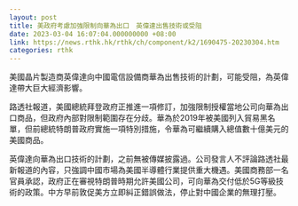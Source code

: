 ```yaml
---
layout: post
title: 美政府考慮加強限制向華為出口　英偉達出售技術或受阻
date: 2023-03-04 16:07:04.000000000 +08:00
link: https://news.rthk.hk/rthk/ch/component/k2/1690475-20230304.htm
categories: rthk
---
```


美國晶片製造商英偉達向中國電信設備商華為出售技術的計劃，可能受阻，為英偉達帶大巨大經濟影響。

路透社報道，美國總統拜登政府正推進一項修訂，加強限制授權當地公司向華為出口商品，但政府內部對限制範圍存在分歧。華為於2019年被美國列入貿易黑名單，但前總統特朗普政府實施一項特別措施，令華為可繼續購入總值數十億美元的美國商品。

英偉達向華為出口技術的計劃，之前無被傳媒披露過。公司發言人不評論路透社最新報道的內容，只強調中國市場為美國半導體行業提供重大機遇。美國商務部一名官員承認，政府正在審視特朗普時期允許美國公司，可向華為交付低於5G等級技術的政策。中方早前敦促美方立即糾正錯誤做法，停止對中國企業的無理打壓。
